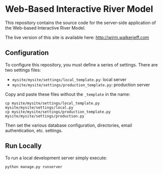 Web-Based Interactive River Model
=================================

This repository contains the source code for the server-side application of the Web-based Interactive River Model.

The live version of this site is available here: http://wirm.walkerjeff.com

## Configuration

To configure this repository, you must define a series of settings. There are two settings files:

- `mysite/mysite/settings/local_template.py`: local server
- `mysite/mysite/settings/production_template.py`: production server

Copy and paste these files without the `_template` in the name:

```shell
cp mysite/mysite/settings/local_template.py mysite/mysite/settings/local.py
cp mysite/mysite/settings/production_template.py mysite/mysite/settings/production.py
```

Then set the various database configuration, directories, email authentication, etc. settings.

## Run Locally

To run a local development server simply execute:

```shell
python manage.py runserver
```
